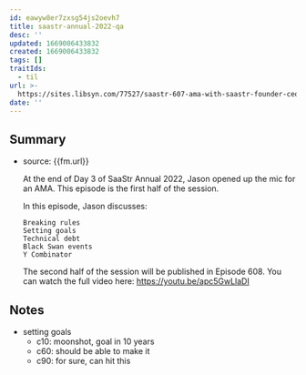 ```yaml
---
id: eawyw8er7zxsg54js2oevh7
title: saastr-annual-2022-qa
desc: ''
updated: 1669006433832
created: 1669006433832
tags: []
traitIds:
  - til
url: >-
  https://sites.libsyn.com/77527/saastr-607-ama-with-saastr-founder-ceo-jason-lemkin-at-saastr-annual-2022-part-1
date: ''
---
```


## Summary

- source: {{fm.url}}

  At the end of Day 3 of SaaStr Annual 2022, Jason opened up the mic for an AMA. This episode is the first half of the session.

  In this episode, Jason discusses:

      Breaking rules
      Setting goals
      Technical debt
      Black Swan events
      Y Combinator

  The second half of the session will be published in Episode 608. You can watch the full video here: https://youtu.be/apc5GwLlaDI

## Notes
- setting goals
  - c10: moonshot, goal in 10 years
  - c60: should be able to make it
  - c90: for sure, can hit this
